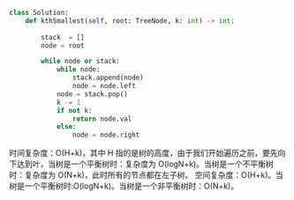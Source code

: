 ```python
class Solution:
    def kthSmallest(self, root: TreeNode, k: int) -> int:
     
        stack  = []
        node = root

        while node or stack: 
            while node:           
                stack.append(node)
                node = node.left
            node = stack.pop()          
            k -= 1
            if not k:
                return node.val
            else:
                node = node.right
```
时间复杂度：O(H+k)，其中 H 指的是树的高度，由于我们开始遍历之前，要先向下达到叶，当树是一个平衡树时：复杂度为 O(logN+k)。当树是一个不平衡树时：复杂度为 O(N+k)，此时所有的节点都在左子树。
空间复杂度：O(H+k)。当树是一个平衡树时:O(logN+k)。当树是一个非平衡树时：O(N+k)。
